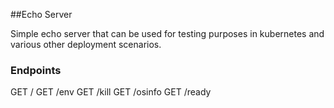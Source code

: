 ##Echo Server

Simple echo server that can be used for testing purposes in kubernetes and various other deployment scenarios.

### Endpoints

GET /
GET /env
GET /kill
GET /osinfo
GET /ready

